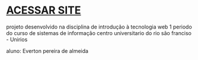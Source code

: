 # [ACESSAR SITE](https://everton123o.github.io/site_residentevil/)

projeto desenvolvido na disciplina de introdução à tecnologia web 
1 periodo do curso de sistemas de informação
centro universitario do rio são franciso - Unirios

aluno: Everton pereira de almeida
